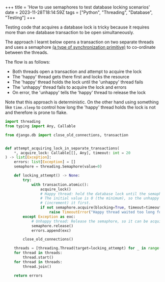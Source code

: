 +++
title = 'How to use semaphores to test database locking scenarios'
date = 2023-11-28T18:14:59Z
tags = ["Python", "Threading", "Database", "Testing"]
+++

Testing code that acquires a database lock is tricky because it requires
more than one database transaction to be open simultaneously.

The approach I learnt below opens a transaction on two separate threads and uses
a semaphore [(a type of synchronization primitive)][semaphore-python-docs] to 
co-ordinate between the threads. 

The flow is as follows:
- Both threads open a transaction and attempt to acquire the lock
- The 'happy' thread gets there first and locks the resource
- The 'happy' thread holds the lock until the 'unhappy' thread fails
- The 'unhappy' thread fails to acquire the lock and errors
- On error, the 'unhappy' tells the 'happy' thread to release the lock

Note that this approach is deterministic. On the other hand using something like 
`time.sleep` to control how long the 'happy' thread holds the lock is not and
therefore is prone to flake.

```python
import threading
from typing import Any, Callable

from django.db import close_old_connections, transaction


def attempt_acquiring_lock_in_separate_transactions(
    *, acquire_lock: Callable[[], Any], timeout: int = 20
) -> list[Exception]:
    errors: list[Exception] = []
    semaphore = threading.Semaphore(value=0)

    def locking_attempt() -> None:
        try:
            with transaction.atomic():
                acquire_lock()
                # Happy thread: hold the database lock until the semaphore can be acquired.
                # The initial value is 0 (the minimum), so the unhappy thread must release
                # (increment) it first.
                if not semaphore.acquire(blocking=True, timeout=timeout):
                    raise TimeoutError("Happy thread waited too long for unhappy thread to fail.")
        except Exception as exc:
            # Unhappy thread: Release the semaphore, so it can be acquired by the happy thread.
            semaphore.release()
            errors.append(exc)

        close_old_connections()

    threads = [threading.Thread(target=locking_attempt) for _ in range(0, 2)]
    for thread in threads:
        thread.start()
    for thread in threads:
        thread.join()

    return errors
```

[semaphore-python-docs]: https://docs.python.org/3/library/threading.html#semaphore-objects
